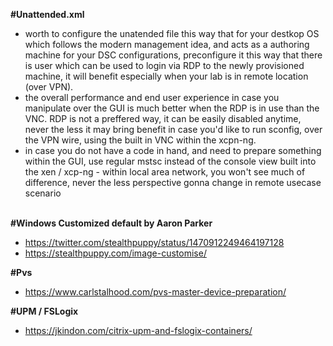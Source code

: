 **#Unattended.xml**<br>
+ worth to configure the unatended file this way that for your destkop OS which follows the modern management idea, and acts as a authoring machine for your DSC configurations, preconfigure it this way that there is user which can be used to login via RDP to the newly provisioned machine, it will benefit especially when your lab is in remote location (over VPN).<br>
+ the overall performance and end user experience in case you manipulate over the GUI is much better when the RDP is in use than the VNC. RDP is not a preffered way, it can be easily disabled anytime, never the less it may bring benefit in case you'd like to run sconfig, over the VPN wire, using the built in VNC within the xcpn-ng.<br>
+ in case you do not have a code in hand, and need to prepare something within the GUI, use regular mstsc instead of the console view built into the xen / xcp-ng - within local area network, you won't see much of difference, never the less perspective gonna change in remote usecase scenario<br><br>

**#Windows Customized default by Aaron Parker**
+ https://twitter.com/stealthpuppy/status/1470912249464197128<br>
+ https://stealthpuppy.com/image-customise/<br>

**#Pvs**<br>
+ https://www.carlstalhood.com/pvs-master-device-preparation/<br>

**#UPM / FSLogix**<br>
+ https://jkindon.com/citrix-upm-and-fslogix-containers/<br>
